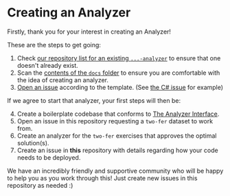 # Creating an Analyzer

Firstly, thank you for your interest in creating an Analyzer!

These are the steps to get going:

1. Check [our repository list for an existing `...-analyzer`](https://github.com/exercism?q=analyzer) to ensure that one doesn't already exist.
2. Scan the [contents of the `docs` folder](./) to ensure you are comfortable with the idea of creating an analyzer.
3. [Open an issue](https://github.com/exercism/automated-mentoring-support/issues/new?template=new-analyzer.md) according to the template. (See [the C# issue](https://github.com/exercism/automated-mentoring-support/issues/8) for example)

If we agree to start that analyzer, your first steps will then be:

4. Create a boilerplate codebase that conforms to [The Analyzer Interface](./interface.md).
5. Open an issue in this repository requesting a `two-fer` dataset to work from.
6. Create an analyzer for the `two-fer` exercises that approves the optimal solution(s).
7. Create an issue in **this** repository with details regarding how your code needs to be deployed.

We have an incredibly friendly and supportive community who will be happy to help you as you work through this! Just create new issues in this repository as needed :)
